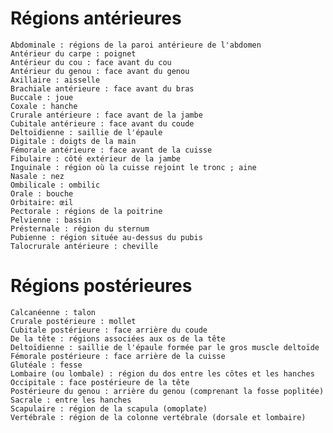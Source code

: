# Régions antérieures

    Abdominale : régions de la paroi antérieure de l'abdomen
    Antérieur du carpe : poignet
    Antérieur du cou : face avant du cou
    Antérieur du genou : face avant du genou
    Axillaire : aisselle
    Brachiale antérieure : face avant du bras
    Buccale : joue
    Coxale : hanche
    Crurale antérieure : face avant de la jambe
    Cubitale antérieure : face avant du coude
    Deltoïdienne : saillie de l'épaule
    Digitale : doigts de la main
    Fémorale antérieure : face avant de la cuisse
    Fibulaire : côté extérieur de la jambe
    Inguinale : région où la cuisse rejoint le tronc ; aine
    Nasale : nez
    Ombilicale : ombilic
    Orale : bouche
    Orbitaire: œil
    Pectorale : régions de la poitrine
    Pelvienne : bassin
    Présternale : région du sternum
    Pubienne : région située au-dessus du pubis
    Talocrurale antérieure : cheville

# Régions postérieures

    Calcanéenne : talon
    Crurale postérieure : mollet
    Cubitale postérieure : face arrière du coude
    De la tête : régions associées aux os de la tête
    Deltoïdienne : saillie de l'épaule formée par le gros muscle deltoïde
    Fémorale postérieure : face arrière de la cuisse
    Glutéale : fesse
    Lombaire (ou lombale) : région du dos entre les côtes et les hanches
    Occipitale : face postérieure de la tête
    Postérieure du genou : arrière du genou (comprenant la fosse poplitée)
    Sacrale : entre les hanches
    Scapulaire : région de la scapula (omoplate)
    Vertébrale : région de la colonne vertébrale (dorsale et lombaire)